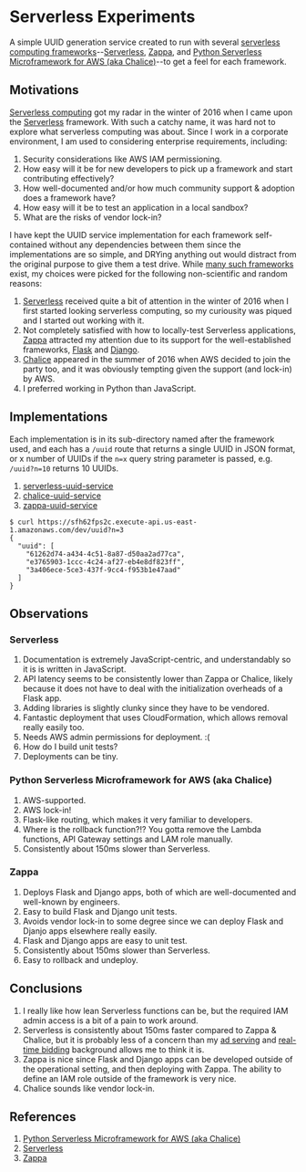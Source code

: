 # Serverless Experiments

A simple UUID generation service created to run with several [serverless computing frameworks][serverless]--[Serverless][Sls], [Zappa][Zappa], and [Python Serverless Microframework for AWS (aka Chalice)][Chalice]--to get a feel for each framework.

## Motivations

[Serverless computing][serverless] got my radar in the winter of 2016 when I came upon the [Serverless][Sls] framework.  With such a catchy name, it was hard not to explore what serverless computing was about.  Since I work in a corporate environment, I am used to considering enterprise requirements, including:

1. Security considerations like AWS IAM permissioning.
1. How easy will it be for new developers to pick up a framework and start contributing effectively?
1. How well-documented and/or how much community support & adoption does a framework have?
1. How easy will it be to test an application in a local sandbox?
1. What are the risks of vendor lock-in?

I have kept the UUID service implementation for each framework self-contained without any dependencies between them since the implementations are so simple, and DRYing anything out would distract from the original purpose to give them a test drive.  While [many such frameworks](https://github.com/anaibol/awesome-serverless) exist, my choices were picked for the following non-scientific and random reasons:

1. [Serverless][Sls] received quite a bit of attention in the winter of 2016 when I first started looking serverless computing, so my curiousity was piqued and I started out working with it.
1. Not completely satisfied with how to locally-test Serverless applications, [Zappa][Zappa] attracted my attention due to its support for the well-established frameworks, [Flask][Flask] and [Django][Django].
1. [Chalice][Chalice] appeared in the summer of 2016 when AWS decided to join the party too, and it was obviously tempting given the support (and lock-in) by AWS.
1. I preferred working in Python than JavaScript.

## Implementations

Each implementation is in its sub-directory named after the framework used, and each has a `/uuid` route that returns a single UUID in JSON format, or x number of UUIDs if the `n=x` query string parameter is passed, e.g. `/uuid?n=10` returns 10 UUIDs.

1. [serverless-uuid-service](serverless-uuid-service)
1. [chalice-uuid-service](chalice-uuid-service)
1. [zappa-uuid-service](zappa-uuid-service)

```
$ curl https://sfh62fps2c.execute-api.us-east-1.amazonaws.com/dev/uuid?n=3
{
  "uuid": [
    "61262d74-a434-4c51-8a87-d50aa2ad77ca",
    "e3765903-1ccc-4c24-af27-eb4e8df823ff",
    "3a406ece-5ce3-437f-9cc4-f953b1e47aad"
  ]
}
```

## Observations

### Serverless

1. Documentation is extremely JavaScript-centric, and understandably so it is is written in JavaScript.
1. API latency seems to be consistently lower than Zappa or Chalice, likely because it does not have to deal with the initialization overheads of a Flask app.
1. Adding libraries is slightly clunky since they have to be vendored.
1. Fantastic deployment that uses CloudFormation, which allows removal really easily too.
1. Needs AWS admin permissions for deployment.  :(
1. How do I build unit tests?
1. Deployments can be tiny.

### Python Serverless Microframework for AWS (aka Chalice)

1. AWS-supported.
1. AWS lock-in!
1. Flask-like routing, which makes it very familiar to developers.
1. Where is the rollback function?!?  You gotta remove the Lambda functions, API Gateway settings and LAM role manually.
1. Consistently about 150ms slower than Serverless.

### Zappa

1. Deploys Flask and Django apps, both of which are well-documented and well-known by engineers.
1. Easy to build Flask and Django unit tests.
1. Avoids vendor lock-in to some degree since we can deploy Flask and Djanjo apps elsewhere really easily.
1. Flask and Django apps are easy to unit test.
1. Consistently about 150ms slower than Serverless.
1. Easy to rollback and undeploy.


## Conclusions

1. I really like how lean Serverless functions can be, but the required IAM admin access is a bit of a pain to work around.
1. Serverless is consistently about 150ms faster compared to Zappa & Chalice, but it is probably less of a concern than my [ad serving](https://en.wikipedia.org/wiki/Ad_serving) and [real-time bidding](https://en.wikipedia.org/wiki/Real-time_bidding) background allows me to think it is.
1. Zappa is nice since Flask and Django apps can be developed outside of the operational setting, and then deploying with Zappa.  The ability to define an IAM role outside of the framework is very nice.
1. Chalice sounds like vendor lock-in.


## References

1. [Python Serverless Microframework for AWS (aka Chalice)][Chalice]
1. [Serverless][Serverless]
1. [Zappa][Zappa]


[Chalice]: https://github.com/awslabs/chalice
[Sls]: https://serverless.com/
[Zappa]: https://github.com/Miserlou/Zappa
[Flask]: http://flask.pocoo.org/
[Django]: https://www.djangoproject.com/
[serverless]: https://en.wikipedia.org/wiki/Serverless_computing
[APIGatewayAnnouncement]: https://aws.amazon.com/blogs/aws/amazon-api-gateway-build-and-run-scalable-application-backends/
